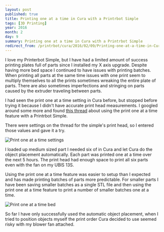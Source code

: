 ```yaml
---
layout: post
published: true
title: Printing one at a time in Cura with a Printrbot Simple
tags: [3D Printing]
year: 2016
month: 2
day: 9
summary: Printing one at a time in Cura with a Printrbot Simple
redirect_from: /printrbot/cura/2016/02/09/Printing-one-at-a-time-in-Cura-with-a-Printrbot-Simple/
---
```


I love my Printerbot Simple, but I have had a limited amount of success printing plates full of parts since I installed my X axis upgrade.  Despite having more bed space I continued to have issues with printing batches. When printing all parts at the same time issues with one print seem to multiply themselves to all the prints sometimes wreaking the entire plate of parts.  There are also sometimes imperfections and stringing on parts caused by the extruder traveling between parts.

I had seen the print one at a time setting in Cura before, but stopped before trying it because I didn't have accurate print head measurements.  I googled around some more and found [this thread](http://www.printrbottalk.com/forum/viewtopic.php?f=20&t=6914) about using the print one at a time feature with a Printrbot Simple.

There were settings on the thread for the simple's print head, so I entered those values and gave it a try.

<img alt="Print one at a time settings" src="https://garthvh.com/assets/img/printrbot/print_one_settings.png" class="img-fluid" />

I loaded up medium sized part I needed six of in Cura and let Cura do the object placement automatically. Each part was printed one at a time over the next 5 hours. The print head had enough space to print all six parts even with the fan on my UBIS 13S.

Using the print one at a time feature was easier to setup than I expected and has made printing batches of parts more predictable.  For smaller parts I have been saving smaller batches as a single STL file and then using the print one at a time feature to print a number of smaller batches one at a time.

<img alt="Print one at a time bed" src="https://garthvh.com/assets/img/printrbot/print_one_bed.png" class="img-fluid" />

So far I have only successfully used the automatic object placement, when I tried to position objects myself the print order Cura decided to use seemed risky with my blower fan attached.
